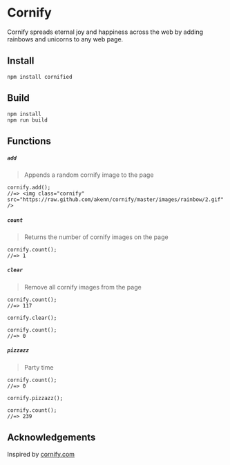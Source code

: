 # Cornify

Cornify spreads eternal joy and happiness across the web by adding rainbows and unicorns to any web page.

## Install

```
npm install cornified
```

## Build

```
npm install
npm run build
```

## Functions

##### `add`
> Appends a random cornify image to the page

```
cornify.add();
//=> <img class="cornify" src="https://raw.github.com/akenn/cornify/master/images/rainbow/2.gif" />
```

##### `count`
> Returns the number of cornify images on the page

```
cornify.count();
//=> 1
```

##### `clear`
> Remove all cornify images from the page

```
cornify.count();
//=> 117

cornify.clear();

cornify.count();
//=> 0
```

##### `pizzazz`
> Party time

```
cornify.count();
//=> 0

cornify.pizzazz();

cornify.count();
//=> 239
```

## Acknowledgements

Inspired by [cornify.com](http://www.cornify.com)
